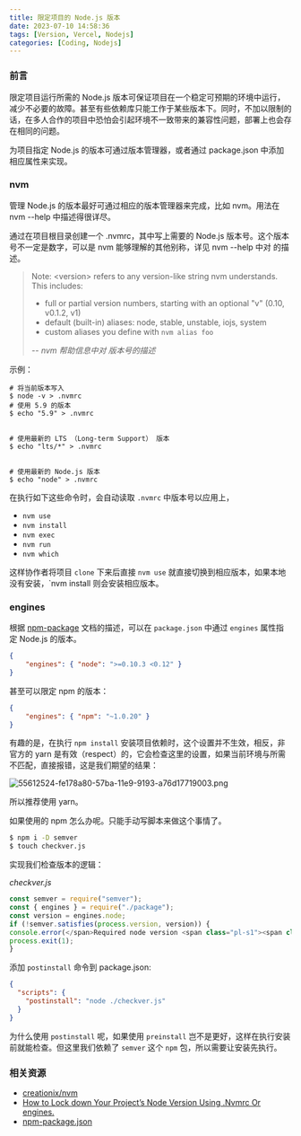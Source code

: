 ```yaml
---
title: 限定项目的 Node.js 版本
date: 2023-07-10 14:58:36
tags: [Version, Vercel, Nodejs]
categories: [Coding, Nodejs]
---
```


### 前言

限定项目运行所需的 Node.js 版本可保证项目在一个稳定可预期的环境中运行，减少不必要的故障。甚至有些依赖库只能工作于某些版本下。同时，不加以限制的话，在多人合作的项目中恐怕会引起环境不一致带来的兼容性问题，部署上也会存在相同的问题。

为项目指定 Node.js 的版本可通过版本管理器，或者通过 package.json 中添加相应属性来实现。

### nvm

管理 Node.js 的版本最好可通过相应的版本管理器来完成，比如 nvm。用法在 nvm --help 中描述得很详尽。

通过在项目根目录创建一个 .nvmrc，其中写上需要的 Node.js 版本号。这个版本号不一定是数字，可以是 nvm 能够理解的其他别称，详见 nvm --help 中对 <version> 的描述。

<blockquote>
<p>Note: &lt;version&gt; refers to any version-like string nvm understands. This includes:</p>
<ul>
<li>full or partial version numbers, starting with an optional "v" (0.10, v0.1.2, v1)</li>
<li>default (built-in) aliases: node, stable, unstable, iojs, system</li>
<li>custom aliases you define with <code>nvm alias foo</code></li>
</ul>
<p class="emphasis_block">-- <em>nvm 帮助信息中对  版本号的描述</em></p>
</blockquote>

示例：

```shell
# 将当前版本写入
$ node -v > .nvmrc
# 使用 5.9 的版本
$ echo "5.9" > .nvmrc


# 使用最新的 LTS （Long-term Support） 版本
$ echo "lts/*" > .nvmrc


# 使用最新的 Node.js 版本
$ echo "node" > .nvmrc
```
在执行如下这些命令时，会自动读取 `.nvmrc` 中版本号以应用上，

- `nvm use`
- `nvm install`
- `nvm exec`
- `nvm run`
- `nvm which`

这样协作者将项目 `clone` 下来后直接 `nvm use` 就直接切换到相应版本，如果本地没有安装，`nvm install 则会安装相应版本。

### engines

根据 [npm-package](https://docs.npmjs.com/files/package.json#engines) 文档的描述，可以在 `package.json` 中通过 `engines` 属性指定 Node.js 的版本。

```json
{
    "engines": { "node": ">=0.10.3 <0.12" }
}
```

甚至可以限定 npm 的版本：

```json
{
    "engines": { "npm": "~1.0.20" }
}
```

有趣的是，在执行 `npm install` 安装项目依赖时，这个设置并不生效，相反，非官方的 yarn 是有效（respect）的，它会检查这里的设置，如果当前环境与所需不匹配，直接报错，这是我们期望的结果：

![55612524-fe178a80-57ba-11e9-9193-a76d17719003.png](https://s2.loli.net/2023/07/15/o2XzDNKx1lHRJAF.png)

所以推荐使用 yarn。

如果使用的 npm 怎么办呢。只能手动写脚本来做这个事情了。

```bash
$ npm i -D semver
$ touch checkver.js
```

实现我们检查版本的逻辑：

_checkver.js_

```js
const semver = require("semver");
const { engines } = require("./package");
const version = engines.node;
if (!semver.satisfies(process.version, version)) {
console.error(</span>Required node version <span class="pl-s1"><span class="pl-pse">${</span>version<span class="pl-pse">}</span></span>, got: <span class="pl-s1"><span class="pl-pse">${</span><span class="pl-c1">process</span>.<span class="pl-c1">version</span><span class="pl-pse">}</span></span>.<span class="pl-pds">);
process.exit(1);
}
```

添加 `postinstall` 命令到 package.json:

```json
{
  "scripts": {
    "postinstall": "node ./checkver.js"
  }
}
```

为什么使用 `postinstall` 呢，如果使用 `preinstall` 岂不是更好，这样在执行安装前就能检查。但这里我们依赖了 `semver` 这个 `npm` 包，所以需要让安装先执行。

### 相关资源
- [creationix/nvm](https://github.com/creationix/nvm#toc16)
- [How to Lock down Your Project’s Node Version Using .Nvmrc Or engines.](https://medium.com/@faith__ngetich/locking-down-a-project-to-a-specific-node-version-using-nvmrc-and-or-engines-e5fd19144245)
- [npm-package.json](https://docs.npmjs.com/files/package.json#engines)